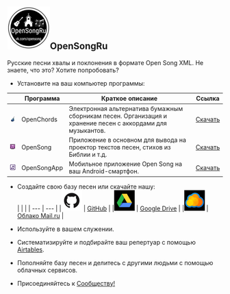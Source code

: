 ## ![logo](img/logo_cut.jpg)OpenSongRu
      
Русские песни хвалы и поклонения в формате Open Song XML.
Не знаете, что это? Хотите попробовать?

* Установите на ваш компьютер программы:

|   | Программа | Краткое описание | Ссылка |
| --- | --- | --- | --- |
|![1](img/oc_icon.png)   | OpenChords | Электронная альтернатива бумажным сборникам песен. Организация и хранение песен с аккордами для музыкантов. |[Скачать](https://sourceforge.net/projects/openchords/files/latest/download) |
|![2](img/os_icon.png)   | OpenSong | Приложение в основном для вывода на проектор текстов песен, стихов из Библии и т.д. |[Скачать](https://sourceforge.net/projects/opensong/files/latest/download) |
|![3](img/osa_icon.png)  | OpenSongApp | Мобильное приложение Open Song на ваш Android-смартфон. |[Скачать](https://play.google.com/store/apps/details?id=com.garethevans.church.opensongtablet&hl=ru) |
* Создайте свою базу песен или скачайте нашу:  
|   |   |
| --- | --- |
|![1](img/icon_gh.jpg) | [GitHub](https://github.com/SergKnyz/OpenSongRu/archive/master.zip) |
|![2](img/icon_gdr.jpg) | [Google Drive](https://drive.google.com/open?id=1K4NR7njvLmjtOn2Ljp7YpigRXDAG-Hb-) |
|![3](img/icon_mail.jpg) | [Облако Mail.ru](https://cloud.mail.ru/public/BntW/H7FubED5D) |

* Используйте в вашем служении.
* Систематизируйте и подбирайте ваш репертуар с помощью [Airtables](https://airtable.com/shrf59t6LkyvGAQ4R).
* Пополняйте базу песен и делитесь с другими людьми с помощью облачных сервисов.
* Присоединяйтесь к [Сообществу!](https://vk.com/opensong)
